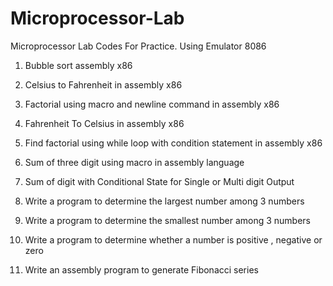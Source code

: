 # Microprocessor-Lab
Microprocessor Lab Codes For Practice. Using Emulator 8086
1. Bubble sort assembly x86

2. Celsius to Fahrenheit in assembly x86

3. Factorial using macro and newline command in assembly x86

4. Fahrenheit To Celsius in assembly x86

5. Find factorial using while loop with condition statement in assembly x86

6. Sum of three digit using macro in assembly language

7. Sum of digit with Conditional State for Single or Multi digit Output

8. Write a program to determine the largest number among 3 numbers

9. Write a program to determine the smallest number among 3 numbers

10. Write a program to determine whether a number is positive , negative or zero

11. Write an assembly program to generate Fibonacci series

